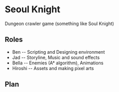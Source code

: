 # Seoul Knight
Dungeon crawler game (something like Soul Knight)

## Roles
* Ben -- Scripting and Designing environment
* Jad -- Storyline, Music and sound effects
* Bella -- Enemies (A* algorithm), Animations
* Hiroshi -- Assets and making pixel arts

## Plan

